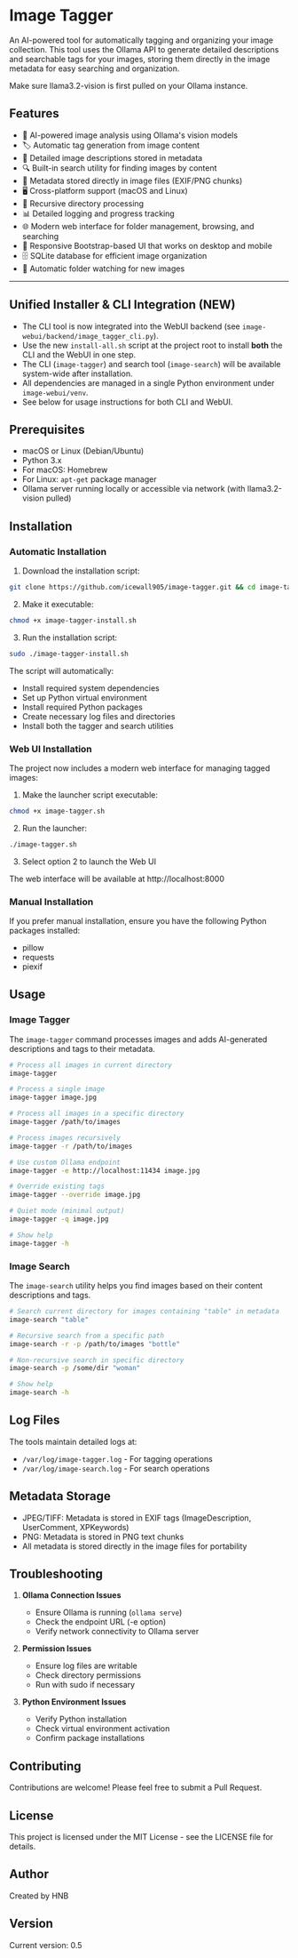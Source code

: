 # Image Tagger

An AI-powered tool for automatically tagging and organizing your image collection. This tool uses the Ollama API to generate detailed descriptions and searchable tags for your images, storing them directly in the image metadata for easy searching and organization.

Make sure llama3.2-vision is first pulled on your Ollama instance.

## Features

- 🤖 AI-powered image analysis using Ollama's vision models
- 🏷️ Automatic tag generation from image content
- 📝 Detailed image descriptions stored in metadata
- 🔍 Built-in search utility for finding images by content
- 💾 Metadata stored directly in image files (EXIF/PNG chunks)
- 🖥️ Cross-platform support (macOS and Linux)
- 📂 Recursive directory processing
- 📊 Detailed logging and progress tracking
- 🌐 Modern web interface for folder management, browsing, and searching
- 📱 Responsive Bootstrap-based UI that works on desktop and mobile
- 🗄️ SQLite database for efficient image organization
- 📂 Automatic folder watching for new images

---

## Unified Installer & CLI Integration (NEW)

- The CLI tool is now integrated into the WebUI backend (see `image-webui/backend/image_tagger_cli.py`).
- Use the new `install-all.sh` script at the project root to install **both** the CLI and the WebUI in one step.
- The CLI (`image-tagger`) and search tool (`image-search`) will be available system-wide after installation.
- All dependencies are managed in a single Python environment under `image-webui/venv`.
- See below for usage instructions for both CLI and WebUI.

## Prerequisites

- macOS or Linux (Debian/Ubuntu)
- Python 3.x
- For macOS: Homebrew
- For Linux: `apt-get` package manager
- Ollama server running locally or accessible via network (with llama3.2-vision pulled)

## Installation

### Automatic Installation

1. Download the installation script:
```bash
git clone https://github.com/icewall905/image-tagger.git && cd image-tagger
```

2. Make it executable:
```bash
chmod +x image-tagger-install.sh
```

3. Run the installation script:
```bash
sudo ./image-tagger-install.sh
```

The script will automatically:
- Install required system dependencies
- Set up Python virtual environment
- Install required Python packages
- Create necessary log files and directories
- Install both the tagger and search utilities

### Web UI Installation

The project now includes a modern web interface for managing tagged images:

1. Make the launcher script executable:
```bash
chmod +x image-tagger.sh
```

2. Run the launcher:
```bash
./image-tagger.sh
```

3. Select option 2 to launch the Web UI

The web interface will be available at http://localhost:8000

### Manual Installation

If you prefer manual installation, ensure you have the following Python packages installed:
- pillow
- requests
- piexif

## Usage

### Image Tagger

The `image-tagger` command processes images and adds AI-generated descriptions and tags to their metadata.

```bash
# Process all images in current directory
image-tagger

# Process a single image
image-tagger image.jpg

# Process all images in a specific directory
image-tagger /path/to/images

# Process images recursively
image-tagger -r /path/to/images

# Use custom Ollama endpoint
image-tagger -e http://localhost:11434 image.jpg

# Override existing tags
image-tagger --override image.jpg

# Quiet mode (minimal output)
image-tagger -q image.jpg

# Show help
image-tagger -h
```

### Image Search

The `image-search` utility helps you find images based on their content descriptions and tags.

```bash
# Search current directory for images containing "table" in metadata
image-search "table"

# Recursive search from a specific path
image-search -r -p /path/to/images "bottle"

# Non-recursive search in specific directory
image-search -p /some/dir "woman"

# Show help
image-search -h
```

## Log Files

The tools maintain detailed logs at:
- `/var/log/image-tagger.log` - For tagging operations
- `/var/log/image-search.log` - For search operations

## Metadata Storage

- JPEG/TIFF: Metadata is stored in EXIF tags (ImageDescription, UserComment, XPKeywords)
- PNG: Metadata is stored in PNG text chunks
- All metadata is stored directly in the image files for portability

## Troubleshooting

1. **Ollama Connection Issues**
   - Ensure Ollama is running (`ollama serve`)
   - Check the endpoint URL (-e option)
   - Verify network connectivity to Ollama server

2. **Permission Issues**
   - Ensure log files are writable
   - Check directory permissions
   - Run with sudo if necessary

3. **Python Environment Issues**
   - Verify Python installation
   - Check virtual environment activation
   - Confirm package installations

## Contributing

Contributions are welcome! Please feel free to submit a Pull Request.

## License

This project is licensed under the MIT License - see the LICENSE file for details.

## Author

Created by HNB

## Version

Current version: 0.5
